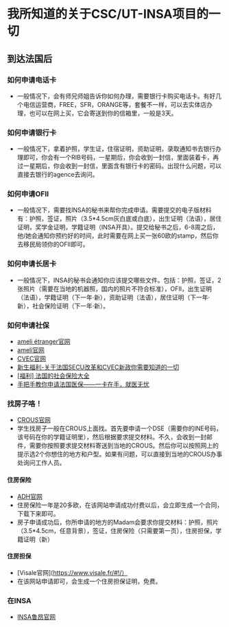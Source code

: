 # 我所知道的关于CSC/UT-INSA项目的一切
## 到达法国后
### 如何申请电话卡
- 一般情况下，会有师兄师姐告诉你如何办理，需要银行卡购买电话卡。有好几个电信运营商，FREE，SFR，ORANGE等，套餐不一样，可以去实体店办理，也可以在网上买，它会寄送到你的信箱里，一般是3天。
### 如何申请银行卡
- 一般情况下，拿着护照，学生证，住宿证明，资助证明，录取通知书去银行办理即可，你会有一个RIB号码，一星期后，你会收到一封信，里面装着卡，再过一星期后，你会收到一封信，里面含有银行卡的密码。出现什么问题，可以直接去银行的agence去询问。
### 如何申请OFII
- 一般情况下，需要找INSA的秘书来帮你完成申请。需要提交的电子版材料有：护照，签证，照片（3.5*4.5cm灰白底或白底），出生证明（法语），居住证明，奖学金证明，学籍证明（INSA开具）。提交给秘书之后，6-8周之后，他/她会通知你预约好的时间，此时需要在网上买一张60欧的stamp，然后你去移民局领你的OFII即可。
### 如何申请长居卡
 - 一般情况下，INSA的秘书会通知你应该提交哪些文件。包括：护照，签证，2张照片（需要在当地的机器照，国内的照片不符合标准），OFII，出生证明（法语），学籍证明（下一年·新），资助证明（法语），居住证明（下一年·新），社会保险证明（下一年·新）。

### 如何申请社保
- [ameli étranger官网](https://etudiant-etranger.ameli.fr/espace/#/)
- [ameli官网](https://assure.ameli.fr/PortailAS/appmanager/PortailAS/assure?_nfpb=true&_pageLabel=as_accueil_page)
- [CVEC官网](https://cvec.etudiant.gouv.fr/)
- [新生福利-关于法国SECU改革和CVEC新政你需要知道的一切](https://zhuanlan.zhihu.com/p/41891408)
- [[福利] 法国的社会保险大全 ](https://www.huarenjie.com/thread-1064710-1-1.html)
- [手把手教你申请法国医保——一卡在手，就医无忧](http://www.oushidai.com/information/pc/1092)
### 找房子咯！
- [CROUS官网](https://www.messervices.etudiant.gouv.fr/envole/)
- 学生找房子一般在CROUS上面找。首先要申请一个DSE（需要你的INE号码，该号码在你的学籍证明里），然后根据要求提交材料。不久，会收到一封邮件，需要你按照要求提交材料寄送到当地的CROUS。然后你可以按照网上的提示选2个你想住的地方和户型。如果有问题，可以直接到当地的CROUS办事处询问工作人员。
#### 住房保险
- [ADH官网](https://www.assurances-etudiants.com/)
- 住房保险一年是20多欧，在该网站申请成功付费以后，会立即生成一个合同，下载下来即可。
- 房子申请成功后，你所申请的地方的Madam会要求你提交材料：护照，照片（3.5*4.5cm，任意背景），签证，住房保险（只需要第一页），住房担保，学籍证明（新）
#### 住房担保
- [Visale官网](https://www.visale.fr/#!/）
- 在该网站申请即可，会生成一个住房担保证明，免费。
### 在INSA
- [INSA鲁昂官网](https://www.insa-rouen.fr/agenda)
